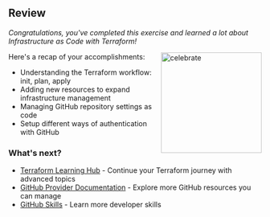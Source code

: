 ## Review

_Congratulations, you've completed this exercise and learned a lot about Infrastructure as Code with Terraform!_

<img src="https://octodex.github.com/images/jetpacktocat.png" alt="celebrate" width=200 align=right>

Here's a recap of your accomplishments:

- Understanding the Terraform workflow: init, plan, apply
- Adding new resources to expand infrastructure management
- Managing GitHub repository settings as code
- Setup different ways of authentication with GitHub

### What's next?

- [Terraform Learning Hub](https://learn.hashicorp.com/terraform) - Continue your Terraform journey with advanced topics
- [GitHub Provider Documentation](https://registry.terraform.io/providers/integrations/github/latest/docs) - Explore more GitHub resources you can manage
- [GitHub Skills](https://skills.github.com) - Learn more developer skills
